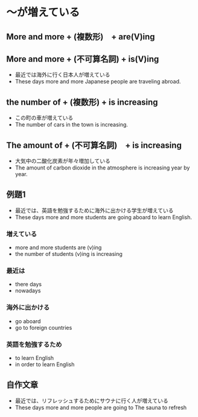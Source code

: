# 〜が増えている
## More and more + (複数形)　+ are(V)ing
## More and more + (不可算名詞)  + is(V)ing

- 最近では海外に行く日本人が増えている
- These days more and more Japanese people are traveling abroad.

## the number of + (複数形) + is increasing
- この町の車が増えている
- The number of cars in the town is increasing.

## The amount of + (不可算名詞)　+ is increasing

- 大気中の二酸化炭素が年々増加している
- The amount of carbon dioxide in the atmosphere is increasing year by year.

##  例題1 
- 最近では、英語を勉強するために海外に出かける学生が増えている
- These days more and more students are going aboard to learn English.

### 増えている
- more and more students are (v)ing 
- the number of students (v)ing is increasing
### 最近は
- there days
- nowadays
### 海外に出かける
- go aboard
- go to foreign countries
### 英語を勉強するため
- to learn English
- in order to learn English

## 自作文章
- 最近では、リフレッシュするためにサウナに行く人が増えている
- These days more and more people are going to The sauna to refresh
